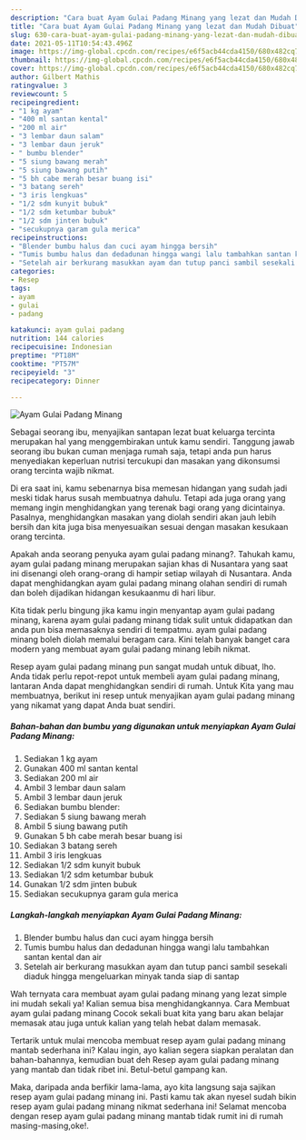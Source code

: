 ```yaml
---
description: "Cara buat Ayam Gulai Padang Minang yang lezat dan Mudah Dibuat"
title: "Cara buat Ayam Gulai Padang Minang yang lezat dan Mudah Dibuat"
slug: 630-cara-buat-ayam-gulai-padang-minang-yang-lezat-dan-mudah-dibuat
date: 2021-05-11T10:54:43.496Z
image: https://img-global.cpcdn.com/recipes/e6f5acb44cda4150/680x482cq70/ayam-gulai-padang-minang-foto-resep-utama.jpg
thumbnail: https://img-global.cpcdn.com/recipes/e6f5acb44cda4150/680x482cq70/ayam-gulai-padang-minang-foto-resep-utama.jpg
cover: https://img-global.cpcdn.com/recipes/e6f5acb44cda4150/680x482cq70/ayam-gulai-padang-minang-foto-resep-utama.jpg
author: Gilbert Mathis
ratingvalue: 3
reviewcount: 5
recipeingredient:
- "1 kg ayam"
- "400 ml santan kental"
- "200 ml air"
- "3 lembar daun salam"
- "3 lembar daun jeruk"
- " bumbu blender"
- "5 siung bawang merah"
- "5 siung bawang putih"
- "5 bh cabe merah besar buang isi"
- "3 batang sereh"
- "3 iris lengkuas"
- "1/2 sdm kunyit bubuk"
- "1/2 sdm ketumbar bubuk"
- "1/2 sdm jinten bubuk"
- "secukupnya garam gula merica"
recipeinstructions:
- "Blender bumbu halus dan cuci ayam hingga bersih"
- "Tumis bumbu halus dan dedadunan hingga wangi lalu tambahkan santan kental dan air"
- "Setelah air berkurang masukkan ayam dan tutup panci sambil sesekali diaduk hingga mengeluarkan minyak tanda siap di santap"
categories:
- Resep
tags:
- ayam
- gulai
- padang

katakunci: ayam gulai padang 
nutrition: 144 calories
recipecuisine: Indonesian
preptime: "PT18M"
cooktime: "PT57M"
recipeyield: "3"
recipecategory: Dinner

---
```



![Ayam Gulai Padang Minang](https://img-global.cpcdn.com/recipes/e6f5acb44cda4150/680x482cq70/ayam-gulai-padang-minang-foto-resep-utama.jpg)

Sebagai seorang ibu, menyajikan santapan lezat buat keluarga tercinta merupakan hal yang menggembirakan untuk kamu sendiri. Tanggung jawab seorang ibu bukan cuman menjaga rumah saja, tetapi anda pun harus menyediakan keperluan nutrisi tercukupi dan masakan yang dikonsumsi orang tercinta wajib nikmat.

Di era  saat ini, kamu sebenarnya bisa memesan hidangan yang sudah jadi meski tidak harus susah membuatnya dahulu. Tetapi ada juga orang yang memang ingin menghidangkan yang terenak bagi orang yang dicintainya. Pasalnya, menghidangkan masakan yang diolah sendiri akan jauh lebih bersih dan kita juga bisa menyesuaikan sesuai dengan masakan kesukaan orang tercinta. 



Apakah anda seorang penyuka ayam gulai padang minang?. Tahukah kamu, ayam gulai padang minang merupakan sajian khas di Nusantara yang saat ini disenangi oleh orang-orang di hampir setiap wilayah di Nusantara. Anda dapat menghidangkan ayam gulai padang minang olahan sendiri di rumah dan boleh dijadikan hidangan kesukaanmu di hari libur.

Kita tidak perlu bingung jika kamu ingin menyantap ayam gulai padang minang, karena ayam gulai padang minang tidak sulit untuk didapatkan dan anda pun bisa memasaknya sendiri di tempatmu. ayam gulai padang minang boleh diolah memalui beragam cara. Kini telah banyak banget cara modern yang membuat ayam gulai padang minang lebih nikmat.

Resep ayam gulai padang minang pun sangat mudah untuk dibuat, lho. Anda tidak perlu repot-repot untuk membeli ayam gulai padang minang, lantaran Anda dapat menghidangkan sendiri di rumah. Untuk Kita yang mau membuatnya, berikut ini resep untuk menyajikan ayam gulai padang minang yang nikamat yang dapat Anda buat sendiri.

<!--inarticleads1-->

##### Bahan-bahan dan bumbu yang digunakan untuk menyiapkan Ayam Gulai Padang Minang:

1. Sediakan 1 kg ayam
1. Gunakan 400 ml santan kental
1. Sediakan 200 ml air
1. Ambil 3 lembar daun salam
1. Ambil 3 lembar daun jeruk
1. Sediakan  bumbu blender:
1. Sediakan 5 siung bawang merah
1. Ambil 5 siung bawang putih
1. Gunakan 5 bh cabe merah besar buang isi
1. Sediakan 3 batang sereh
1. Ambil 3 iris lengkuas
1. Sediakan 1/2 sdm kunyit bubuk
1. Sediakan 1/2 sdm ketumbar bubuk
1. Gunakan 1/2 sdm jinten bubuk
1. Sediakan secukupnya garam gula merica




<!--inarticleads2-->

##### Langkah-langkah menyiapkan Ayam Gulai Padang Minang:

1. Blender bumbu halus dan cuci ayam hingga bersih
1. Tumis bumbu halus dan dedadunan hingga wangi lalu tambahkan santan kental dan air
1. Setelah air berkurang masukkan ayam dan tutup panci sambil sesekali diaduk hingga mengeluarkan minyak tanda siap di santap




Wah ternyata cara membuat ayam gulai padang minang yang lezat simple ini mudah sekali ya! Kalian semua bisa menghidangkannya. Cara Membuat ayam gulai padang minang Cocok sekali buat kita yang baru akan belajar memasak atau juga untuk kalian yang telah hebat dalam memasak.

Tertarik untuk mulai mencoba membuat resep ayam gulai padang minang mantab sederhana ini? Kalau ingin, ayo kalian segera siapkan peralatan dan bahan-bahannya, kemudian buat deh Resep ayam gulai padang minang yang mantab dan tidak ribet ini. Betul-betul gampang kan. 

Maka, daripada anda berfikir lama-lama, ayo kita langsung saja sajikan resep ayam gulai padang minang ini. Pasti kamu tak akan nyesel sudah bikin resep ayam gulai padang minang nikmat sederhana ini! Selamat mencoba dengan resep ayam gulai padang minang mantab tidak rumit ini di rumah masing-masing,oke!.

